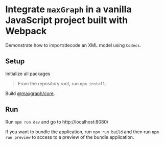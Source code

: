 # Integrate `maxGraph` in a vanilla JavaScript project built with Webpack

Demonstrate how to import/decode an XML model using `Codecs`.

## Setup

Initialize all packages
> From the repository root, run `npm install`.

Build [@maxgraph/core](../../README.md#development).


## Run

Run `npm run dev` and go to http://localhost:8080/

If you want to bundle the application, run `npm run build` and then run `npm run preview` to access to a preview of the
bundle application.
